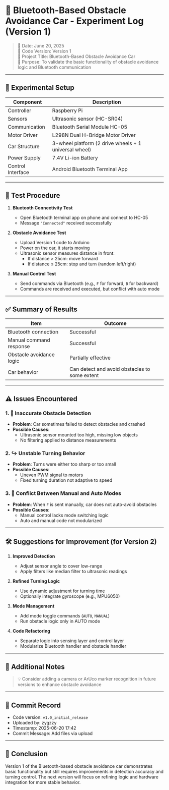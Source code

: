 # 🚗 Bluetooth-Based Obstacle Avoidance Car - Experiment Log (Version 1)

> 📅 Date: June 20, 2025  
> 🧪 Code Version: Version 1  
> 🧠 Project Title: Bluetooth-Based Obstacle Avoidance Car  
> 🎯 Purpose: To validate the basic functionality of obstacle avoidance logic and Bluetooth communication

---

## 🔧 Experimental Setup

| Component | Description |
|-----------|-------------|
| Controller | Raspberry Pi |
| Sensors | Ultrasonic sensor (HC-SR04) |
| Communication | Bluetooth Serial Module HC-05 |
| Motor Driver | L298N Dual H-Bridge Motor Driver |
| Car Structure | 3-wheel platform (2 drive wheels + 1 universal wheel) |
| Power Supply | 7.4V Li-ion Battery |
| Control Interface | Android Bluetooth Terminal App |

---

## 🧪 Test Procedure

1. **Bluetooth Connectivity Test**
   - Open Bluetooth terminal app on phone and connect to HC-05
   - Message `"Connected"` received successfully

2. **Obstacle Avoidance Test**
   - Upload Version 1 code to Arduino
   - Power on the car, it starts moving
   - Ultrasonic sensor measures distance in front:
     - If distance > 25cm: move forward
     - If distance ≤ 25cm: stop and turn (random left/right)

3. **Manual Control Test**
   - Send commands via Bluetooth (e.g., `F` for forward, `B` for backward)
   - Commands are received and executed, but conflict with auto mode

---

## ✅ Summary of Results

| Item | Outcome |
|------|---------|
| Bluetooth connection | Successful |
| Manual command response | Successful |
| Obstacle avoidance logic | Partially effective |
| Car behavior | Can detect and avoid obstacles to some extent |

---

## ⚠️ Issues Encountered

### 1. 🚧 Inaccurate Obstacle Detection

- **Problem**: Car sometimes failed to detect obstacles and crashed
- **Possible Causes**:
  - Ultrasonic sensor mounted too high, missing low objects
  - No filtering applied to distance measurements

### 2. ↪️ Unstable Turning Behavior

- **Problem**: Turns were either too sharp or too small
- **Possible Causes**:
  - Uneven PWM signal to motors
  - Fixed turning duration not adaptive to speed

### 3. 🔁 Conflict Between Manual and Auto Modes

- **Problem**: When `F` is sent manually, car does not auto-avoid obstacles
- **Possible Causes**:
  - Manual control lacks mode switching logic
  - Auto and manual code not modularized

---

## 🛠️ Suggestions for Improvement (for Version 2)

1. **Improved Detection**
   - Adjust sensor angle to cover low-range
   - Apply filters like median filter to ultrasonic readings

2. **Refined Turning Logic**
   - Use dynamic adjustment for turning time
   - Optionally integrate gyroscope (e.g., MPU6050)

3. **Mode Management**
   - Add mode toggle commands (`AUTO`, `MANUAL`)
   - Run obstacle logic only in AUTO mode

4. **Code Refactoring**
   - Separate logic into sensing layer and control layer
   - Modularize Bluetooth handler and obstacle handler

---

## 📸 Additional Notes

> 💡 Consider adding a camera or ArUco marker recognition in future versions to enhance obstacle avoidance

---

## 🧾 Commit Record

- Code version: `v1.0_initial_release`
- Uploaded by: zygzzy
- Timestamp: 2025-06-20 17:42
- Commit Message: Add files via upload

---

## 🏁 Conclusion

Version 1 of the Bluetooth-based obstacle avoidance car demonstrates basic functionality but still requires improvements in detection accuracy and turning control. The next version will focus on refining logic and hardware integration for more stable behavior.
